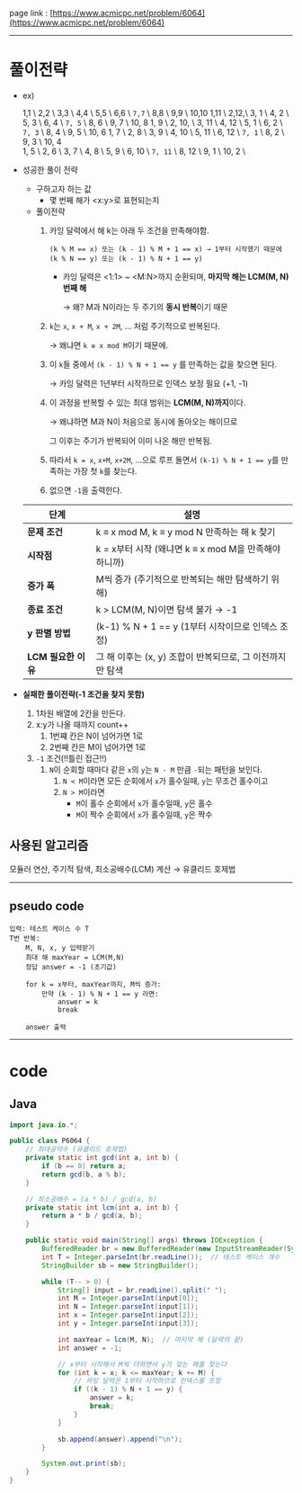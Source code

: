 page link : [https://www.acmicpc.net/problem/6064](https://www.acmicpc.net/problem/6064)

---

# 풀이전략
- ex)
    
    1,1 \ 2,2 \ 3,3 \ 4,4 \ 5,5 \ 6,6 \ `7,7` \ 8,8 \ 9,9 \ 10,10
    1,11 \ 2,12,\ 3, 1 \ 4, 2 \ 5, 3 \ 6, 4 \ `7, 5` \ 8, 6 \ 9, 7 \ 10, 8
    1, 9 \ 2, 10, \ 3, 11 \ 4, 12 \ 5, 1 \ 6, 2 \ `7, 3` \ 8, 4 \ 9, 5 \ 10, 6 
    1, 7 \ 2, 8 \ 3, 9 \ 4, 10 \ 5, 11 \ 6, 12 \ `7, 1` \ 8, 2 \ 9, 3 \ 10, 4 \
    1, 5 \ 2, 6 \ 3, 7 \ 4, 8 \ 5, 9 \ 6, 10 \ `7, 11` \ 8, 12 \ 9, 1  \ 10, 2 \
    
- 성공한 풀이 전략
    - 구하고자 하는 값
        - 몇 번째 해가 <x:y>로 표현되는지
    - 풀이전략
        1. 카잉 달력에서 해 k는 아래 두 조건을 만족해야함.
            
            ```
            (k % M == x) 또는 (k - 1) % M + 1 == x) → 1부터 시작했기 때문에
            (k % N == y) 또는 (k - 1) % N + 1 == y)
            ```
            
            - 카잉 달력은 <1:1> ~ <M:N>까지 순환되며, **마지막 해는 LCM(M, N)번째 해**
                
                → 왜? M과 N이라는 두 주기의 **동시 반복**이기 때문
                
        2. `k`는 `x`, `x + M`, `x + 2M`, ... 처럼 주기적으로 반복된다.
            
            → 왜냐면 `k ≡ x mod M`이기 때문에.
            
        3. 이 `k`들 중에서 `(k - 1) % N + 1 == y` 를 만족하는 값을 찾으면 된다.
            
            → 카잉 달력은 1년부터 시작하므로 인덱스 보정 필요 (+1, -1)
            
        4. 이 과정을 반복할 수 있는 최대 범위는 **LCM(M, N)까지**이다.
            
            → 왜냐하면 M과 N이 처음으로 동시에 돌아오는 해이므로
            
            그 이후는 주기가 반복되어 이미 나온 해만 반복됨.
            
        5. 따라서 `k = x`, `x+M`, `x+2M`, ...으로 루프 돌면서 `(k-1) % N + 1 == y`를 만족하는 가장 첫 `k`를 찾는다.
        6. 없으면 `-1`을 출력한다.
    
    | **단계** | **설명** |
    | --- | --- |
    | **문제 조건** | k ≡ x mod M, k ≡ y mod N 만족하는 해 k 찾기 |
    | **시작점** | k = x부터 시작 (왜냐면 k ≡ x mod M을 만족해야 하니까) |
    | **증가 폭** | M씩 증가 (주기적으로 반복되는 해만 탐색하기 위해) |
    | **종료 조건** | k > LCM(M, N)이면 탐색 불가 → -1 |
    | **y 판별 방법** | (k-1) % N + 1 == y (1부터 시작이므로 인덱스 조정) |
    | **LCM 필요한 이유** | 그 해 이후는 (x, y) 조합이 반복되므로, 그 이전까지만 탐색 |

- **실패한 풀이전략(-1 조건을 찾지 못함)**
    1. 1차원 배열에 2칸을 만든다.
    2. x:y가 나올 때까지 count++
        1. 1번쨰 칸은 N이 넘어가면 1로
        2. 2번째 칸은 M이 넘어가면 1로
    3. `-1` 조건(‼️틀린 접근‼️)
        1. `N`이 순회할 때마다 같은 `x`의 `y`는 `N - M` 만큼 `-`되는 패턴을 보인다.
            1. `N < M`이라면 모든 순회에서 `x`가 홀수일때, `y`는 무조건 홀수이고
            2. `N > M`이라면
                - `M`이 홀수 순회에서 `x`가 홀수일때, `y`은 홀수
                - `M`이 짝수 순회에서 `x`가 홀수일때, `y`은 짝수

## 사용된 알고리즘
모듈러 연산, 주기적 탐색, 최소공배수(LCM) 계산 → 유클리드 호제법

---

## pseudo code

```
입력: 테스트 케이스 수 T
T번 반복:
	M, N, x, y 입력받기
	최대 해 maxYear = LCM(M,N)
	정답 answer = -1 (초기값)
	
	for k = x부터, maxYear까지, M씩 증가:
		만약 (k - 1) % N + 1 == y 라면:
			answer = k
			break

	answer 출력
```

---

# code

## Java

```java
import java.io.*;

public class P6064 {
    // 최대공약수 (유클리드 호제법)
    private static int gcd(int a, int b) {
        if (b == 0) return a;
        return gcd(b, a % b);
    }

    // 최소공배수 = (a * b) / gcd(a, b)
    private static int lcm(int a, int b) {
        return a * b / gcd(a, b);
    }

    public static void main(String[] args) throws IOException {
        BufferedReader br = new BufferedReader(new InputStreamReader(System.in));
        int T = Integer.parseInt(br.readLine());  // 테스트 케이스 개수
        StringBuilder sb = new StringBuilder();

        while (T-- > 0) {
            String[] input = br.readLine().split(" ");
            int M = Integer.parseInt(input[0]);
            int N = Integer.parseInt(input[1]);
            int x = Integer.parseInt(input[2]);
            int y = Integer.parseInt(input[3]);

            int maxYear = lcm(M, N);  // 마지막 해 (달력의 끝)
            int answer = -1;

            // x부터 시작해서 M씩 더하면서 y가 맞는 해를 찾는다
            for (int k = x; k <= maxYear; k += M) {
                // 카잉 달력은 1부터 시작하므로 인덱스를 조정
                if ((k - 1) % N + 1 == y) {
                    answer = k;
                    break;
                }
            }

            sb.append(answer).append("\n");
        }

        System.out.print(sb);
    }
}
```
